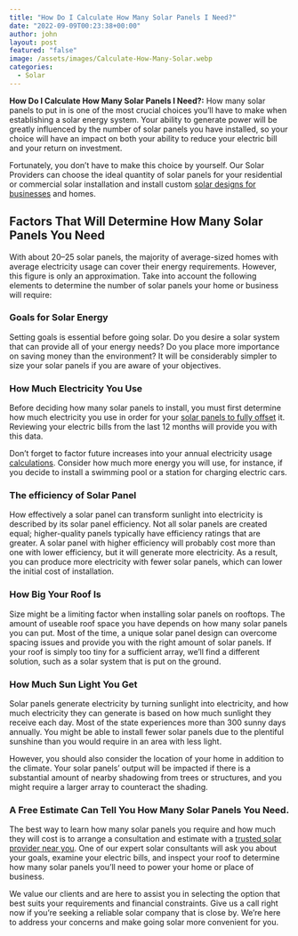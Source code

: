 ```yaml
---
title: "How Do I Calculate How Many Solar Panels I Need?"
date: "2022-09-09T00:23:38+00:00"
author: john
layout: post
featured: "false"
image: /assets/images/Calculate-How-Many-Solar.webp
categories:
  - Solar
---
```


**How Do I Calculate How Many Solar Panels I Need?:** How many solar panels to put in is one of the most crucial choices you’ll have to make when establishing a solar energy system. Your ability to generate power will be greatly influenced by the number of solar panels you have installed, so your choice will have an impact on both your ability to reduce your electric bill and your return on investment.

Fortunately, you don’t have to make this choice by yourself. Our Solar Providers can choose the ideal quantity of solar panels for your residential or commercial solar installation and install custom [solar designs for businesses](/commercial-solar-panel-installation-step-by-step/) and homes.

## **Factors That Will Determine How Many Solar Panels You Need**

With about 20–25 solar panels, the majority of average-sized homes with average electricity usage can cover their energy requirements. However, this figure is only an approximation. Take into account the following elements to determine the number of solar panels your home or business will require:

### **Goals for Solar Energy**

Setting goals is essential before going solar. Do you desire a solar system that can provide all of your energy needs? Do you place more importance on saving money than the environment? It will be considerably simpler to size your solar panels if you are aware of your objectives.

### **How Much Electricity You Use**

Before deciding how many solar panels to install, you must first determine how much electricity you use in order for your [solar panels to fully offset](/how-to-offset-your-energy-cost-use-with-solar/) it. Reviewing your electric bills from the last 12 months will provide you with this data.

Don’t forget to factor future increases into your annual electricity usage [calculations](/calculator/). Consider how much more energy you will use, for instance, if you decide to install a swimming pool or a station for charging electric cars.

 
### **The efficiency of Solar Panel**

How effectively a solar panel can transform sunlight into electricity is described by its solar panel efficiency. Not all solar panels are created equal; higher-quality panels typically have efficiency ratings that are greater. A solar panel with higher efficiency will probably cost more than one with lower efficiency, but it will generate more electricity. As a result, you can produce more electricity with fewer solar panels, which can lower the initial cost of installation.

### **How Big Your Roof Is**

Size might be a limiting factor when installing solar panels on rooftops. The amount of useable roof space you have depends on how many solar panels you can put. Most of the time, a unique solar panel design can overcome spacing issues and provide you with the right amount of solar panels. If your roof is simply too tiny for a sufficient array, we’ll find a different solution, such as a solar system that is put on the ground.
 
### **How Much Sun Light You Get**

Solar panels generate electricity by turning sunlight into electricity, and how much electricity they can generate is based on how much sunlight they receive each day. Most of the state experiences more than 300 sunny days annually. You might be able to install fewer solar panels due to the plentiful sunshine than you would require in an area with less light.

However, you should also consider the location of your home in addition to the climate. Your solar panels’ output will be impacted if there is a substantial amount of nearby shadowing from trees or structures, and you might require a larger array to counteract the shading.

### **A Free Estimate Can Tell You How Many Solar Panels You Need.**

The best way to learn how many solar panels you require and how much they will cost is to arrange a consultation and estimate with a [trusted solar provider near you](/how-to-find-the-top-solar-companies-near-me/). One of our expert solar consultants will ask you about your goals, examine your electric bills, and inspect your roof to determine how many solar panels you’ll need to power your home or place of business.

We value our clients and are here to assist you in selecting the option that best suits your requirements and financial constraints. Give us a call right now if you’re seeking a reliable solar company that is close by. We’re here to address your concerns and make going solar more convenient for you.
